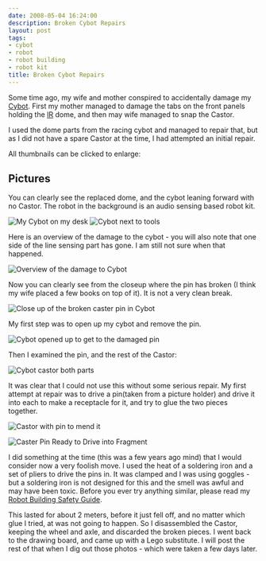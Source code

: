 ```yaml
---
date: 2008-05-04 16:24:00
description: Broken Cybot Repairs
layout: post
tags:
- cybot
- robot
- robot building
- robot kit
title: Broken Cybot Repairs
---
```

Some time ago, my wife and mother conspired to accidentally damage my [Cybot](/wiki/cybot.html). First my mother managed to damage the tabs on the front panels holding the [IR](/wiki/infra_red.html) dome, and then may wife managed to snap the Castor.

I used the dome parts from the racing cybot and managed to repair that, but as I did not have a spare Castor at the time, I had attempted an initial repair.

All thumbnails can be clicked to enlarge:

## Pictures

You can clearly see the replaced dome, and the cybot leaning forward with no Castor. The robot in the background is an audio sensing based robot kit.

![My Cybot on my desk](/galleries/2008/05/04-broken-cybot-repairs/232-mycybot2.jpg)
![Cybot next to tools](/galleries/2008/05/04-broken-cybot-repairs/233-mycybot.jpg)

Here is an overview of the damage to the cybot - you will also note that one side of the line sensing part has gone. I am still not sure when that happened.

![Overview of the damage to Cybot](/galleries/2008/05/04-broken-cybot-repairs/234-damageoverview.jpg)

Now you can clearly see from the closeup where the pin has broken (I think my wife placed a few books on top of it). It is not a very clean break.

![Close up of the broken caster pin in Cybot](/galleries/2008/05/04-broken-cybot-repairs/235-damageclosupunderside.jpg)

My first step was to open up my cybot and remove the pin.

![Cybot opened up to get to the damaged pin](/galleries/2008/05/04-broken-cybot-repairs/236-mypoorcybot.jpg)

Then I examined the pin, and the rest of the Castor:

![Cybot castor both parts](/galleries/2008/05/04-broken-cybot-repairs/237-castordamageclose.jpg)

It was clear that I could not use this without some serious repair. My first attempt at repair was to drive a pin(taken from a picture holder) and drive it into each to make a receptacle for it, and try to glue the two pieces together.

![Castor with pin to mend it](/galleries/2008/05/04-broken-cybot-repairs/238-castorbasepinned.jpg)

![Caster Pin Ready to Drive into Fragment](/galleries/2008/05/04-broken-cybot-repairs/239-castorbaseandpegpinattempt.jpg)

I did something at the time (this was a few years ago mind) that I would consider now a very foolish move. I used the heat of a soldering iron and a set of pliers to drive the pins in. It was clamped and I was using goggles - but a soldering iron is not designed for this and the smell was awful and may have been toxic. Before you ever try anything similar, please read my [Robot Building Safety Guide](/wiki/robot_building_safety.html).

This lasted for about 2 meters, before it just fell off, and no matter which glue I tried, at was not going to happen. So I disassembled the Castor, keeping the wheel and axle, and discarded the broken pieces. I went back to the drawing board, and came up with a Lego substitute. I will post the rest of that when I dig out those photos - which were taken a few days later.
